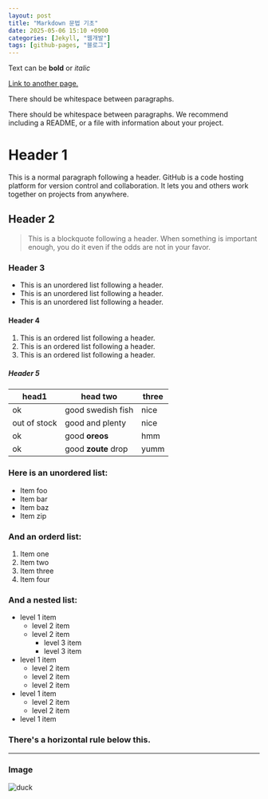 ```yaml
---
layout: post
title: "Markdown 문법 기초"
date: 2025-05-06 15:10 +0900
categories: [Jekyll, "웹개발"]
tags: [github-pages, "블로그"]
---
```


Text can be **bold** or _italic_

[Link to another page.](https://www.snu.ac.kr/)

There should be whitespace between paragraphs. 

There should be whitespace between paragraphs. We recommend including a README, or a file with information about your project.

# Header 1
This is a normal paragraph following a header. GitHub is a code hosting platform for version control and collaboration. It lets you and others work together on projects from anywhere.

## Header 2
> This is a blockquote following a header.
> When something is important enough, you do it even if the odds are not in your favor.

### Header 3
* This is an unordered list following a header.
* This is an unordered list following a header.
* This is an unordered list following a header.

#### Header 4
1. This is an ordered list following a header.
2. This is an ordered list following a header.
3. This is an ordered list following a header.

##### Header 5

| head1         | head two              | three  |
|---------------|-----------------------|--------|
| ok            | good swedish fish     | nice   |
| out of stock  | good and plenty       | nice   |
| ok            | good **oreos**        | hmm    |
| ok            | good **zoute** drop   | yumm   |

### Here is an unordered list:
* Item foo
* Item bar
* Item baz
* Item zip

### And an orderd list:
1. Item one
2. Item two
3. Item three
4. Item four

### And a nested list: 
* level 1 item
  * level 2 item
  * level 2 item
    * level 3 item
    * level 3 item
* level 1 item
  * level 2 item
  * level 2 item
  * level 2 item
* level 1 item
  * level 2 item
  * level 2 item
* level 1 item

### There's a horizontal rule below this.
---
### Image
![duck](https://images.pexels.com/photos/9264/bird-water-summer-sun.jpg)

